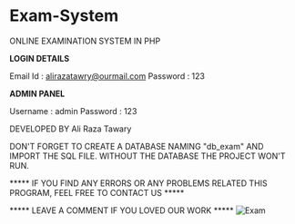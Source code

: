 # Exam-System
ONLINE EXAMINATION SYSTEM IN PHP

**LOGIN DETAILS** 

Email Id : alirazatawry@ourmail.com
Password : 123

**ADMIN PANEL**

Username : admin
Password : 123

DEVELOPED BY Ali Raza Tawary

DON'T FORGET TO CREATE A DATABASE NAMING "db_exam" AND IMPORT THE SQL FILE.
WITHOUT THE DATABASE THE PROJECT WON'T RUN.


***** IF YOU FIND ANY ERRORS OR ANY PROBLEMS RELATED THIS PROGRAM, FEEL FREE TO CONTACT US *****  

***** LEAVE A COMMENT IF YOU LOVED OUR WORK *****
![Exam](https://user-images.githubusercontent.com/55779590/150298602-d4cc7554-e7b2-4f3e-b793-6f0803479879.png)

